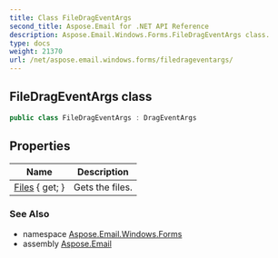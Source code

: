 ```yaml
---
title: Class FileDragEventArgs
second_title: Aspose.Email for .NET API Reference
description: Aspose.Email.Windows.Forms.FileDragEventArgs class. 
type: docs
weight: 21370
url: /net/aspose.email.windows.forms/filedrageventargs/
---
```

## FileDragEventArgs class

```csharp
public class FileDragEventArgs : DragEventArgs
```

## Properties

| Name | Description |
| --- | --- |
| [Files](../../aspose.email.windows.forms/filedrageventargs/files/) { get; } | Gets the files. |

### See Also

* namespace [Aspose.Email.Windows.Forms](../../aspose.email.windows.forms/)
* assembly [Aspose.Email](../../)



